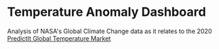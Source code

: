 # Temperature Anomaly Dashboard

Analysis of NASA's Global Climate Change data as it relates to the 2020 [PredictIt Global Temperature Market](https://www.predictit.org/markets/detail/6234/)  
